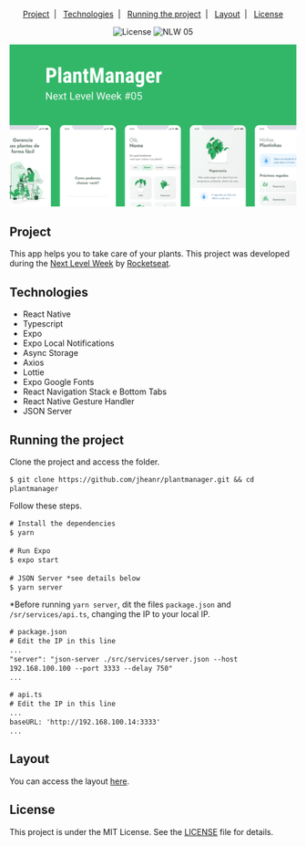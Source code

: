 <p align="center">
  <a href="#project">Project</a>&nbsp;&nbsp;|&nbsp;&nbsp;
  <a href="#technologies">Technologies</a>&nbsp;&nbsp;|&nbsp;&nbsp;
  <a href="#running-the-project">Running the project</a>&nbsp;&nbsp;|&nbsp;&nbsp;
  <a href="#layout">Layout</a>&nbsp;&nbsp;|&nbsp;&nbsp;
  <a href="#license">License</a>
</p>

<p align="center">
  <img alt="License" src="https://img.shields.io/static/v1?label=license&message=MIT&color=32B768&labelColor=0A1033">

 <img src="https://img.shields.io/static/v1?label=NLW&message=05&color=32B768&labelColor=0A1033" alt="NLW 05" />
</p>


![cover](.github/cover.png?style=flat)


## Project

This app helps you to take care of your plants. This project was developed during the [Next Level Week](https://nextlevelweek.com/) by [Rocketseat](https://rocketseat.com.br). 


## Technologies

* React Native
* Typescript
* Expo
* Expo Local Notifications
* Async Storage
* Axios
* Lottie
* Expo Google Fonts
* React Navigation Stack e Bottom Tabs
* React Native Gesture Handler
* JSON Server


## Running the project

Clone the project and access the folder.

```shell
$ git clone https://github.com/jheanr/plantmanager.git && cd plantmanager
```

Follow these steps.

```shell
# Install the dependencies
$ yarn

# Run Expo
$ expo start

# JSON Server *see details below
$ yarn server
```

*Before running `yarn server`, dit the files `package.json` and `/sr/services/api.ts`, changing the IP to your local IP.

```shell
# package.json
# Edit the IP in this line
...
"server": "json-server ./src/services/server.json --host 192.168.100.100 --port 3333 --delay 750"
...
```

```shell
# api.ts
# Edit the IP in this line
...
baseURL: 'http://192.168.100.14:3333'
...
```


## Layout

You can access the layout [here](https://www.figma.com/file/IhQRtrOZdu3TrvkPYREzOy/PlantManager). 


## License

This project is under the MIT License. See the [LICENSE](LICENSE.md) file for details.
